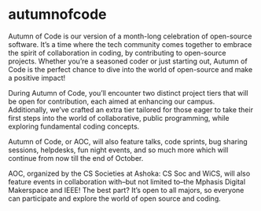# autumnofcode 
Autumn of Code is our version of a month-long celebration of open-source software. It’s a time where the tech community comes together to embrace the spirit of collaboration in coding, by contributing to open-source projects. Whether you’re a seasoned coder or just starting out, Autumn of Code is the perfect chance to dive into the world of open-source and make a positive impact!

During Autumn of Code, you’ll encounter two distinct project tiers that will be open for contribution, each aimed at enhancing our campus. Additionally, we’ve crafted an extra tier tailored for those eager to take their first steps into the world of collaborative, public programming, while exploring fundamental coding concepts.

Autumn of Code, or AOC, will also feature talks, code sprints, bug sharing sessions, helpdesks, fun night events, and so much more which will continue from now till the end of October.

AOC, organized by the CS Societies at Ashoka: CS Soc and WiCS, will also feature events in collaboration with–but not limited to–the Mphasis Digital Makerspace and IEEE! The best part? It’s open to all majors, so everyone can participate and explore the world of open source and coding.

